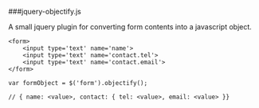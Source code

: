###jquery-objectify.js

A small jquery plugin for converting form contents into a javascript object. 



	<form>
		<input type='text' name='name'>
		<input type='text' name='contact.tel'>    
		<input type='text' name='contact.email'>
	</form>
 
	var formObject = $('form').objectify();
	
	// { name: <value>, contact: { tel: <value>, email: <value> }}